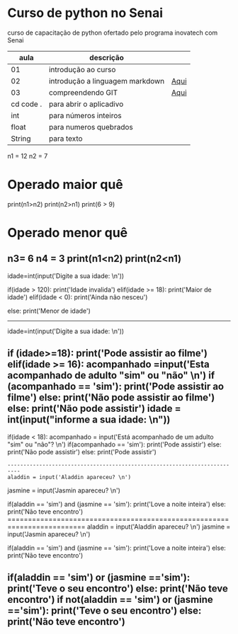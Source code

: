 # Curso de python no Senai

curso de capacitação de python ofertado pelo programa inovatech com Senai

|aula|descrição||
|-|-|-|
|01|introdução ao curso||
|02|introdução a linguagem markdown|[Aqui](./aulaMarkdown.md)
|03| compreendendo GIT|[Aqui](./aulaGit.md)
|cd code .| para abrir o aplicadivo
|int| para números inteiros
|float| para numeros quebrados
|String| para texto

n1 = 12
n2 = 7
# Operado maior quê
print(n1>n2)
print(n2>n1)
print(6 > 9)

# Operado menor quê

n3= 6
n4 = 3
print(n1<n2)
print(n2<n1)
---------------------------------------------------------------------
idade=int(input('Digite a sua idade: \n'))

if(idade > 120):
    print('Idade invalida')
elif(idade >= 18):
    print('Maior de idade')
elif(idade < 0):
    print('Ainda não nesceu')

else:
    print('Menor de idade')



---------------------------------------------------------
idade=int(input('Digite a sua idade: \n'))


if (idade>=18):
    print('Pode assistir ao filme')
elif(idade >= 16):
    acompanhado =input('Esta acompanhado de adulto "sim" ou "não" \n')
    if (acompanhado == 'sim'):
        print('Pode assistir ao filme')
    else:
       print('Não pode assistir ao filme')
else:
    print('Não pode assistir')
idade = int(input("informe a sua idade: \n"))
---------------------------------------------------------------------------
if(idade < 18):
    acompanhado = input('Está acompanhado de um adulto "sim" ou "não"? \n')
    if(acompanhado == 'sim'):
        print('Pode assistir')
    else:
        print('Não pode assistir')
else:
    print('Pode assistir')

    --------------------------------------------------------------------------
    aladdin = input('Aladdin apareceu? \n')
jasmine = input('Jasmin apareceu? \n')

if(aladdin == 'sim') and (jasmine == 'sim'):
    print('Love a noite inteira')
else: 
    print('Não teve encontro')
    =========================================================================
aladdin = input('Aladdin apareceu? \n')
jasmine = input('Jasmin apareceu? \n')

if(aladdin == 'sim') and (jasmine == 'sim'):
    print('Love a noite inteira')
else: 
    print('Não teve encontro')

if(aladdin == 'sim') or (jasmine =='sim'):
    print('Teve o seu encontro')
else:
    print('Não teve encontro')
    if not(aladdin == 'sim') or (jasmine =='sim'):
    print('Teve o seu encontro')
else:
    print('Não teve encontro')
-----------------------------------------------------------------
